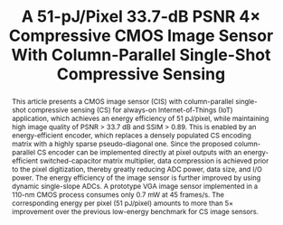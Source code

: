 ---
title: A 51-pJ/Pixel 33.7-dB PSNR 4× Compressive CMOS Image Sensor With Column-Parallel Single-Shot Compressive Sensing

authors:
- Chanmin Park
- Wenda Zhao
- Injun Park
- Nan Sun
- Youngcheol Chae

publishDate: "2021-05-06"

summary: JSSC, 2021

abstract: "This article presents a CMOS image sensor (CIS) with column-parallel single-shot compressive sensing (CS) for always-on Internet-of-Things (IoT) application, which achieves an energy efficiency of 51 pJ/pixel, while maintaining high image quality of PSNR > 33.7 dB and SSIM > 0.89. This is enabled by an energy-efficient encoder, which replaces a densely populated CS encoding matrix with a highly sparse pseudo-diagonal one. Since the proposed column-parallel CS encoder can be implemented directly at pixel outputs with an energy-efficient switched-capacitor matrix multiplier, data compression is achieved prior to the pixel digitization, thereby greatly reducing ADC power, data size, and I/O power. The energy efficiency of the image sensor is further improved by using dynamic single-slope ADCs. A prototype VGA image sensor implemented in a 110-nm CMOS process consumes only 0.7 mW at 45 frames/s. The corresponding energy per pixel (51 pJ/pixel) amounts to more than 5× improvement over the previous low-energy benchmark for CS image sensors."

publication_types: ["2"]

publication: "IEEE Journal of Solid-State Circuits ( Volume: 56, Issue: 8, Aug. 2021)"

tags:
-     Always-on
- CMOS image sensor (CIS)
-     column-parallel compressive sensing
-     compressed sensing
-     compressive sensing (CS)
-     dynamic single-slope (SS) ADC
-     low energy CS image sensor
-     single-shot CS
-     switched-capacitor (SC) matrix multiplier

links:
- name: IEEE Xplore
  url: https://ieeexplore.ieee.org/document/9424987/
---